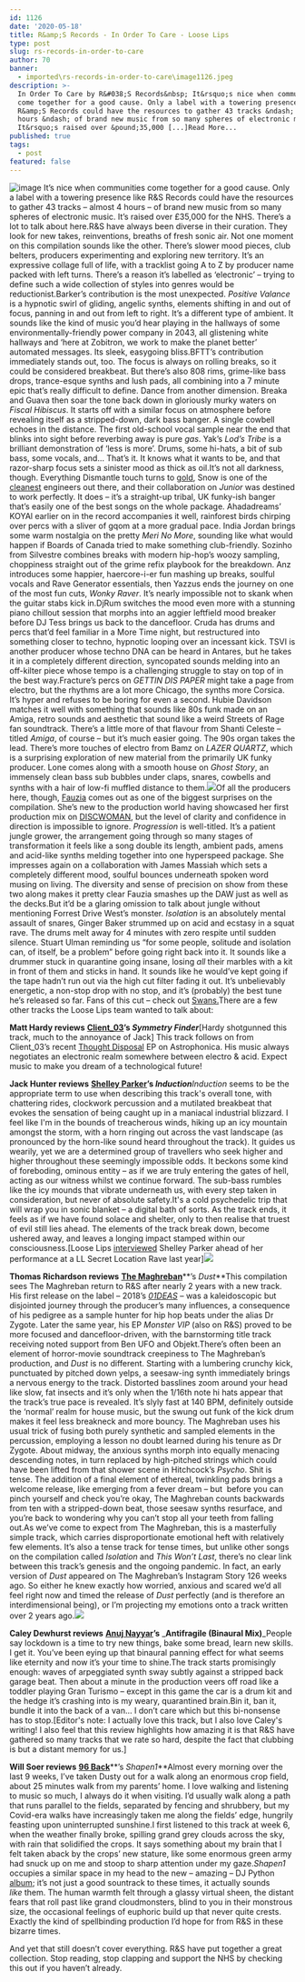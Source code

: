```yaml
---
id: 1126
date: '2020-05-18'
title: R&amp;S Records - In Order To Care - Loose Lips
type: post
slug: rs-records-in-order-to-care
author: 70
banner:
  - imported\rs-records-in-order-to-care\image1126.jpeg
description: >-
  In Order To Care by R&#038;S Records&nbsp; It&rsquo;s nice when communities
  come together for a good cause. Only a label with a towering presence like
  R&amp;S Records could have the resources to gather 43 tracks &ndash; almost 4
  hours &ndash; of brand new music from so many spheres of electronic music.
  It&rsquo;s raised over &pound;35,000 [...]Read More...
published: true
tags:
  - post
featured: false
---
```

![image](../imported\rs-records-in-order-to-care\image1126.jpeg) It’s nice when communities come together for a good cause. Only a label with a towering presence like R&S Records could have the resources to gather 43 tracks – almost 4 hours – of brand new music from so many spheres of electronic music. It’s raised over £35,000 for the NHS. There’s a lot to talk about here.R&S have always been diverse in their curation. They look for new takes, reinventions, breaths of fresh sonic air. Not one moment on this compilation sounds like the other. There’s slower mood pieces, club belters, producers experimenting and exploring new territory. It’s an expressive collage full of life, with a tracklist going A to Z by producer name packed with left turns. There’s a reason it’s labelled as ‘electronic’ – trying to define such a wide collection of styles into genres would be reductionist.Barker’s contribution is the most unexpected. _Positive Valance_ is a hypnotic swirl of gliding, angelic synths, elements shifting in and out of focus, panning in and out from left to right. It’s a different type of ambient. It sounds like the kind of music you’d hear playing in the hallways of some environmentally-friendly power company in 2043, all glistening white hallways and ‘here at Zobitron, we work to make the planet better’ automated messages. Its sleek, easygoing bliss.BFTT’s contribution immediately stands out, too. The focus is always on rolling breaks, so it could be considered breakbeat. But there’s also 808 rims, grime-like bass drops, trance-esque synths and lush pads, all combining into a 7 minute epic that’s really difficult to define. Dance from another dimension. Breaka and Guava then soar the tone back down in gloriously murky waters on _Fiscal Hibiscus_. It starts off with a similar focus on atmosphere before revealing itself as a stripped-down, dark bass banger. A single cowbell echoes in the distance. The first old-school vocal sample near the end that blinks into sight before reverbing away is pure _gas_. Yak’s _Lod’s Tribe_ is a brilliant demonstration of ‘less is more’. Drums, some hi-hats, a bit of sub bass, some vocals, and… That’s it. It knows what it wants to be, and that razor-sharp focus sets a sinister mood as thick as oil.It’s not all darkness, though. Everything Dismantle touch turns to [gold](https://moretimerecords.bandcamp.com/track/molten), Snow is one of the [cleanest](https://www.youtube.com/watch?v=huaE85-V8u4) engineers out there, and their collaboration on _Junior_ was destined to work perfectly. It does – it’s a straight-up tribal, UK funky-ish banger that’s easily one of the best songs on the whole package. Ahadadreams’ KOYAl earlier on in the record accompanies it well, rainforest birds chirping over percs with a sliver of gqom at a more gradual pace. India Jordan brings some warm nostalgia on the pretty _Meri No More_, sounding like what would happen if Boards of Canada tried to make something club-friendly. Sozinho from Silvestre combines breaks with modern hip-hop’s woozy sampling, choppiness straight out of the grime refix playbook for the breakdown. Anz introduces some happier, haercore-i-er fun mashing up breaks, soulful vocals and Rave Generator essentials, then Yazzus ends the journey on one of the most fun cuts, _Wonky Raver_. It’s nearly impossible not to skank when the guitar stabs kick in.DjRum switches the mood even more with a stunning piano chillout session that morphs into an aggier leftfield mood breaker before DJ Tess brings us back to the dancefloor. Cruda has drums and percs that’d feel familiar in a More Time night, but restructured into something closer to techno, hypnotic looping over an incessant kick. TSVI is another producer whose techno DNA can be heard in Antares, but he takes it in a completely different direction, syncopated sounds melding into an off-kilter piece whose tempo is a challenging struggle to stay on top of in the best way.Fracture’s percs on _GETTIN DIS PAPER_ might take a page from electro, but the rhythms are a lot more Chicago, the synths more Corsica. It’s hyper and refuses to be boring for even a second. Hubie Davidson matches it well with something that sounds like 80s funk made on an Amiga, retro sounds and aesthetic that sound like a weird Streets of Rage fan soundtrack. There’s a little more of that flavour from Shanti Celeste – titled _Amiga_, of course – but it’s much easier going. The 90s organ takes the lead. There’s more touches of electro from Bamz on _LAZER QUARTZ_, which is a surprising exploration of new material from the primarily UK funky producer. Lone comes along with a smooth house on _Ghost Story_, an immensely clean bass sub bubbles under claps, snares, cowbells and synths with a hair of low-fi muffled distance to them.![](/wp-content/uploads/live/img/wysiwyg/5ec3b4be567f8.jpg)Of all the producers here, though, [Fauzia](https://soundcloud.com/djfauzia) comes out as one of the biggest surprises on the compilation. She’s new to the production world having showcased her first production mix on [DISCWOMAN](https://soundcloud.com/discwoman/discwoman-87-x-fauzia?in=djfauzia/sets/production-mix), but the level of clarity and confidence in direction is impossible to ignore. _Progression_ is well-titled. It’s a patient jungle grower, the arrangement going through so many stages of transformation it feels like a song double its length, ambient pads, amens and acid-like synths melding together into one hyperspeed package. She impresses again on a collaboration with James Massiah which sets a completely different mood, soulful bounces underneath spoken word musing on living. The diversity and sense of precision on show from these two along makes it pretty clear Fauzia smashes up the DAW just as well as the decks.But it’d be a glaring omission to talk about jungle without mentioning Forrest Drive West’s monster. _Isolation_ is an absolutely mental assault of snares, Ginger Baker strummed up on acid and ecstasy in a squat rave. The drums melt away for 4 minutes with zero respite until sudden silence. Stuart Ulman reminding us “for some people, solitude and isolation can, of itself, be a problem” before going right back into it. It sounds like a drummer stuck in quarantine going insane, losing _all_ their marbles with a kit in front of them and sticks in hand. It sounds like he would’ve kept going if the tape hadn’t run out via the high cut filter fading it out. It’s unbelievably energetic, a non-stop drop with no stop, and it’s (probably) the best tune he’s released so far. Fans of this cut – check out [Swans.](https://www.youtube.com/watch?v=1jSdTBGhDSg)There are a few other tracks the Loose Lips team wanted to talk about:

**Matt Hardy reviews** [**Client\_03**](https://soundcloud.com/client_03)**’s _Symmetry Finder_**\[Hardy shotgunned this track, much to the annoyance of Jack\] This track follows on from Client\_03’s recent [Thought Disposal](https://client03.bandcamp.com/album/thought-disposal) EP on Astrophonica. His music always negotiates an electronic realm somewhere between electro & acid. Expect music to make you dream of a technological future!

**Jack Hunter reviews** [**Shelley Parker**](https://soundcloud.com/shelleyparker)**’s _Induction_**_Induction_ seems to be the appropriate term to use when describing this track's overall tone, with chattering rides, clockwork percussion and a mutilated breakbeat that evokes the sensation of being caught up in a maniacal industrial blizzard. I feel like I'm in the bounds of treacherous winds, hiking up an icy mountain amongst the storm, with a horn ringing out across the vast landscape (as pronounced by the horn-like sound heard throughout the track). It guides us wearily, yet we are a determined group of travellers who seek higher and higher throughout these seemingly impossible odds. It beckons some kind of foreboding, ominous entity – as if we are truly entering the gates of hell, acting as our witness whilst we continue forward. The sub-bass rumbles like the icy mounds that vibrate underneath us, with every step taken in consideration, but never of absolute safety.It's a cold psychedelic trip that will wrap you in sonic blanket – a digital bath of sorts. As the track ends, it feels as if we have found solace and shelter, only to then realise that truest of evil still lies ahead. The elements of the track break down, become ushered away, and leaves a longing impact stamped within our consciousness.\[Loose Lips [interviewed](http://loose-lips.co.uk/blog/shelley-parker?fbclid=IwAR3euYUzZQhKHRDsrHXvlHhSOc6JyMsqDPmajGaUR9XBDt_HuRHw3iPyjds) Shelley Parker ahead of her performance at a LL Secret Location Rave last year\]![](/wp-content/uploads/live/img/wysiwyg/5ec3b4880429d.jpg)

**Thomas Richardson reviews** [**The Maghreban**](https://soundcloud.com/maghreban)**’s _Dust_**This compilation sees The Maghreban return to R&S after nearly 2 years with a new track. His first release on the label – 2018’s [_01DEAS_](https://maghreban.bandcamp.com/album/01deas) – was a kaleidoscopic but disjointed journey through the producer’s many influences, a consequence of his pedigree as a sample hunter for hip hop beats under the alias Dr Zygote. Later the same year, his EP _Monster VIP_ (also on R&S) proved to be more focused and dancefloor-driven, with the barnstorming title track receiving noted support from Ben UFO and Objekt.There’s often been an element of horror-movie soundtrack creepiness to The Maghreban’s production, and _Dust_ is no different. Starting with a lumbering crunchy kick, punctuated by pitched down yelps, a seesaw-ing synth immediately brings a nervous energy to the track. Distorted basslines zoom around your head like slow, fat insects and it’s only when the 1/16th note hi hats appear that the track’s true pace is revealed. It’s slyly fast at 140 BPM, definitely outside the ‘normal’ realm for house music, but the swung out funk of the kick drum makes it feel less breakneck and more bouncy. The Maghreban uses his usual trick of fusing both purely synthetic and sampled elements in the percussion, employing a lesson no doubt learned during his tenure as Dr Zygote. About midway, the anxious synths morph into equally menacing descending notes, in turn replaced by high-pitched strings which could have been lifted from that shower scene in Hitchcock’s _Psycho_. Shit is tense. The addition of a final element of ethereal, twinkling pads brings a welcome release, like emerging from a fever dream – but  before you can pinch yourself and check you’re okay, The Maghreban counts backwards from ten with a stripped-down beat, those seesaw synths resurface, and you’re back to wondering why you can’t stop all your teeth from falling out.As we’ve come to expect from The Maghreban, this is a masterfully simple track, which carries disproportionate emotional heft with relatively few elements. It’s also a tense track for tense times, but unlike other songs on the compilation called _Isolation_ and _This Won’t Last_, there’s no clear link between this track’s genesis and the ongoing pandemic. In fact, an early version of _Dust_ appeared on The Maghreban’s Instagram Story 126 weeks ago. So either he knew exactly how worried, anxious and scared we’d all feel right now and timed the release of _Dust_ perfectly (and is therefore an interdimensional being), or I’m projecting my emotions onto a track written over 2 years ago.![](/wp-content/uploads/live/img/wysiwyg/5ec3b4a09658b.jpg)

**Caley Dewhurst reviews** [**Anuj Nayyar**](https://soundcloud.com/anujnayyarmusic)**’s** _**Antifragile (Binaural Mix)**_People say lockdown is a time to try new things, bake some bread, learn new skills. I get it. You’ve been eying up that binaural panning effect for what seems like eternity and now it’s your time to shine.The track starts promisingly enough: waves of arpeggiated synth sway subtly against a stripped back garage beat. Then about a minute in the production veers off road like a toddler playing Gran Turismo – except in this game the car is a drum kit and the hedge it’s crashing into is my weary, quarantined brain.Bin it, ban it, bundle it into the back of a van… I don’t care which but this bi-nonsense has to stop.\[Editor's note: I actually love this track, but I also love Caley's writing! I also feel that this review highlights how amazing it is that R&S have gathered so many tracks that we rate so hard, despite the fact that clubbing is but a distant memory for us.\]

**Will Soer reviews** [**96 Back**](https://soundcloud.com/96-back)**’s _Shapen1_**Almost every morning over the last 9 weeks, I’ve taken Dusty out for a walk along an enormous crop field, about 25 minutes walk from my parents’ home. I love walking and listening to music so much, I always do it when visiting. I’d usually walk along a path that runs parallel to the fields, separated by fencing and shrubbery, but my Covid-era walks have increasingly taken me along the fields’ edge, hungrily feasting upon uninterrupted sunshine.I first listened to this track at week 6, when the weather finally broke, spilling grand grey clouds across the sky, with rain that solidified the crops. It says something about my brain that I felt taken aback by the crops’ new stature, like some enormous green army had snuck up on me and stoop to sharp attention under my gaze._Shapen1_ occupies a similar space in my head to the new – amazing – DJ Python [album](https://djpythonnyc.bandcamp.com/album/mas-amable); it’s not just a good sountrack to these times, it actually sounds _like_ them. The human warmth felt through a glassy virtual sheen, the distant fears that roll past like grand cloudmonsters, blind to you in their monstrous size, the occasional feelings of euphoric build up that never quite crests. Exactly the kind of spellbinding production I’d hope for from R&S in these bizarre times.

And yet that still doesn’t cover everything. R&S have put together a great collection. Stop reading, stop clapping and support the NHS by checking this out if you haven’t already.